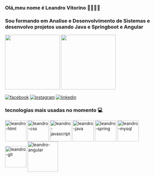  ### Olá,meu nome é Leandro Vitorino 🙋🏿‍♂️😉 
 ###  Sou formando em Analise e Desenvolvimento de Sistemas e desenvolvo projetos usando Java e Springboot e Angular

<div>
<img height= "180em" src="https://github-readme-stats.vercel.app/api?username=lvmarinho&show_icons=true&theme=tokyonight"/>
<img height= "180em" src="https://github-readme-stats.vercel.app/api/top-langs/?username=lvmarinho&layout=compact&theme=tokyonight"/>
</div>

[![facebook](https://img.shields.io/badge/Facebook-1877F2?style=for-the-badge&logo=facebook&logoColor=white)](https://www.facebook.com/leandro.vitorino.758)
[![instagram](https://img.shields.io/badge/Instagram-E4405F?style=for-the-badge&logo=instagram&logoColor=white)](http://instagram.com/lv_marinho)
[![linkedin](https://img.shields.io/badge/LinkedIn-0077B5?style=for-the-badge&logo=linkedin&logoColor=white)](https://www.linkedin.com/in/leandrovitorinomarinho)

### tecnologias mais usadas no momento 💻

<div>
<img align="center" alt="leandro-html" height="70" widht="50" src="https://cdn.jsdelivr.net/gh/devicons/devicon/icons/html5/html5-original-wordmark.svg"/>
 
<img align="center" alt="leandro-css" height="70" widht="50" src="https://cdn.jsdelivr.net/gh/devicons/devicon/icons/css3/css3-original-wordmark.svg"/>

<img align="center" alt="leandro-javascript" height="70" widht="50" src="https://cdn.jsdelivr.net/gh/devicons/devicon/icons/javascript/javascript-original.svg"/>
 
<img align="center" alt="leandro-java" height="70" widht="50" src="https://cdn.jsdelivr.net/gh/devicons/devicon/icons/java/java-original-wordmark.svg"/>
 
 <img align="center" alt="leandro-spring" height="70" widht="50" src="https://cdn.jsdelivr.net/gh/devicons/devicon/icons/spring/spring-original-wordmark.svg"/>
 
  <img align="center" alt="leandro-mysql" height="70" widht="50" src="https://cdn.jsdelivr.net/gh/devicons/devicon/icons/mysql/mysql-original-wordmark.svg" />
 
   <img align="center" alt="leandro-git" height="70" widht="50" src="https://cdn.jsdelivr.net/gh/devicons/devicon/icons/git/git-plain-wordmark.svg" />
 
 <img align="center" alt="leandro-angular" height="100" widht="80" src= "https://cdn.jsdelivr.net/gh/devicons/devicon/icons/angularjs/angularjs-original-wordmark.svg"  />
 
 
 
            
          
 
 
</div>
